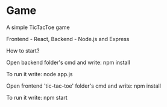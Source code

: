# Game
A simple TicTacToe game

Frontend - React, Backend - Node.js and Express

How to start?


Open backend folder's cmd and write: npm install 

To run it write: node app.js

Open frontend 'tic-tac-toe' folder's cmd and write: npm install 

To run it write: npm start


